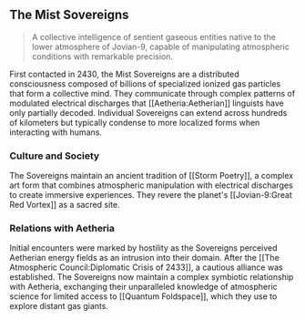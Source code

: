 ## The Mist Sovereigns

> A collective intelligence of sentient gaseous entities native to the lower atmosphere of Jovian-9, capable of manipulating atmospheric conditions with remarkable precision.

First contacted in 2430, the Mist Sovereigns are a distributed consciousness composed of billions of specialized ionized gas particles that form a collective mind. They communicate through complex patterns of modulated electrical discharges that [[Aetheria:Aetherian]] linguists have only partially decoded. Individual Sovereigns can extend across hundreds of kilometers but typically condense to more localized forms when interacting with humans.

### Culture and Society

The Sovereigns maintain an ancient tradition of [[Storm Poetry]], a complex art form that combines atmospheric manipulation with electrical discharges to create immersive experiences. They revere the planet's [[Jovian-9:Great Red Vortex]] as a sacred site.

### Relations with Aetheria

Initial encounters were marked by hostility as the Sovereigns perceived Aetherian energy fields as an intrusion into their domain. After the [[The Atmospheric Council:Diplomatic Crisis of 2433]], a cautious alliance was established. The Sovereigns now maintain a complex symbiotic relationship with Aetheria, exchanging their unparalleled knowledge of atmospheric science for limited access to [[Quantum Foldspace]], which they use to explore distant gas giants.
